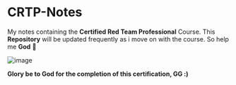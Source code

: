 # CRTP-Notes
My notes containing the **Certified Red Team Professional** Course. This **Repository** will be updated frequently as i move on with the course. So help me **God** 📿

![image](https://github.com/sec-fortress/CRTP-Notes/assets/132317714/9f4a1a4b-9b20-472f-9fac-dbe6edf079bc)

**Glory be to God for the completion of this certification, GG :)**
